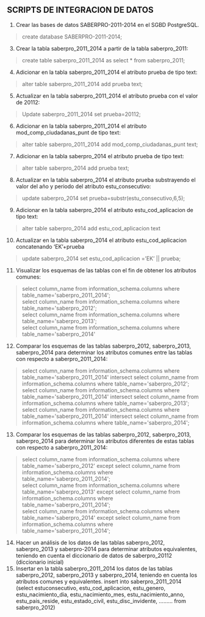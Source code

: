 ## SCRIPTS DE INTEGRACION DE DATOS
1. Crear las bases de datos SABERPRO-2011-2014 en el SGBD PostgreSQL.
>create database SABERPRO-2011-2014;
3. Crear la tabla saberpro_2011_2014 a partir de la tabla saberpro_2011: 
>create table saberpro_2011_2014 as select * from saberpro_2011;
4. Adicionar en la tabla saberpro_2011_2014 el atributo prueba de tipo text:
>alter table saberpro_2011_2014 add prueba text;
5. Actualizar en la tabla saberpro_2011_2014 el atributo prueba con el valor de 20112:
>Update saberpro_2011_2014 set prueba=20112;
6. Adicionar en la tabla saberpro_2011_2014 el atributo mod_comp_ciudadanas_punt de tipo text:
>alter table saberpro_2011_2014 add mod_comp_ciudadanas_punt text;
7. Adicionar en la tabla saberpro_2014 el atributo prueba de tipo text:
>alter table saberpro_2014 add prueba text;
8. Actualizar en la tabla saberpro_2014 el atributo prueba substrayendo el valor del año y periodo del atributo estu_consecutivo:
>update saberpro_2014 set prueba=substr(estu_consecutivo,6,5);
9. Adicionar en la tabla saberpro_2014 el atributo estu_cod_aplicacion de tipo text:
>alter table saberpro_2014 add estu_cod_aplicacion text
10. Actualizar en la tabla saberpro_2014 el atributo estu_cod_aplicacion concatenando ‘EK’+prueba
>update saberpro_2014 set estu_cod_aplicacion =’EK’ || prueba;
11. Visualizar los esquemas de las tablas con el fin de obtener los atributos comunes:
>select column_name from information_schema.columns where table_name='saberpro_2011_2014'; <br>
>select column_name from information_schema.columns where table_name='saberpro_2012'; <br>
>select column_name from information_schema.columns where table_name='saberpro_2013'; <br>
>select column_name from information_schema.columns where table_name='saberpro_2014'
12. Comparar los esquemas de las tablas saberpro_2012, saberpro_2013, saberpro_2014 para determinar los atributos comunes entre las tablas con respecto a saberpro_2011_2014:
>select column_name from information_schema.columns where table_name='saberpro_2011_2014' intersect select column_name from information_schema.columns where table_name='saberpro_2012';<br>
>select column_name from information_schema.columns where table_name='saberpro_2011_2014' intersect select column_name from information_schema.columns where table_name='saberpro_2013';<br>
>select column_name from information_schema.columns where table_name='saberpro_2011_2014' intersect select column_name from information_schema.columns where table_name='saberpro_2014';<br>
13. Comparar los esquemas de las tablas saberpro_2012, saberpro_2013, saberpro_2014 para determinar los atributos diferentes de estas tablas con respecto a saberpro_2011_2014:
>select column_name from information_schema.columns where table_name='saberpro_2012' except select column_name from information_schema.columns where table_name='saberpro_2011_2014';<br>
>select column_name from information_schema.columns where table_name='saberpro_2013' except select column_name from information_schema.columns where table_name='saberpro_2011_2014';<br>
>select column_name from information_schema.columns where table_name='saberpro_2014' except select column_name from information_schema.columns where table_name='saberpro_2011_2014';<br>
14. Hacer un análisis de los datos de las tablas saberpro_2012, saberpro_2013 y 
saberpro-2014 para determinar atributos equivalentes, teniendo en cuenta el 
diccionario de datos de saberpro_20112 (diccionario inicial)
15. Insertar en la tabla saberpro_2011_2014 los datos de las tablas saberpro_2012, 
saberpro_2013 y saberpro_2014, teniendo en cuenta los atributos comunes y 
equivalentes. 
insert into saberpro_2011_2014 
(select estuconsecutivo, estu_cod_aplicacion, estu_genero, estu_nacimiento_dia,
estu_nacimiento_mes, estu_nacimiento_anno, estu_pais_reside, estu_estado_civil,
estu_disc_invidente, ……… from saberpro_2012)
